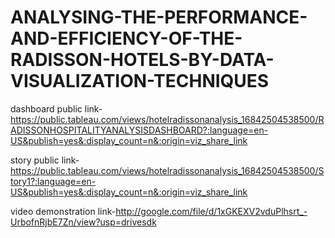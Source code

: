 # ANALYSING-THE-PERFORMANCE-AND-EFFICIENCY-OF-THE-RADISSON-HOTELS-BY-DATA-VISUALIZATION-TECHNIQUES


dashboard public link-https://public.tableau.com/views/hotelradissonanalysis_16842504538500/RADISSONHOSPITALITYANALYSISDASHBOARD?:language=en-US&publish=yes&:display_count=n&:origin=viz_share_link

story public link-https://public.tableau.com/views/hotelradissonanalysis_16842504538500/Story1?:language=en-US&publish=yes&:display_count=n&:origin=viz_share_link

video demonstration link-http://google.com/file/d/1xGKEXV2vduPlhsrt_-UrbofnRjbE7Zn/view?usp=drivesdk
